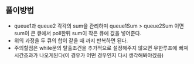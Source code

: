 ## 풀이방법

- queue1과 queue2 각각의 sum을 관리하며 queue1Sum > queue2Sum 이면 sum이 큰 큐에서 poll한뒤 sum이 작은 큐에 값을 넣어준다.
- 위의 과정을 두 큐의 합이 같을 때 까지 반복하면 된다.
- 주의할점은 while문의 탈출조건을 추가적으로 설정해주지 않으면 무한루프에 빠져 시간초과가 나오게된다(이 경우가 어떤 경우인지 다시 생각해봐야겠음)
